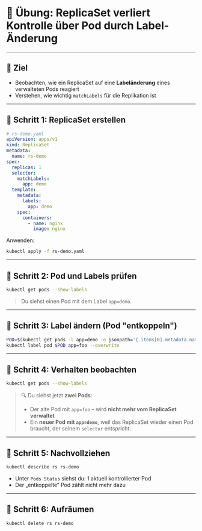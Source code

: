 
# 🧪 Übung: ReplicaSet verliert Kontrolle über Pod durch Label-Änderung

---

## 🎯 Ziel

* Beobachten, wie ein ReplicaSet auf eine **Labeländerung** eines verwalteten Pods reagiert
* Verstehen, wie wichtig `matchLabels` für die Replikation ist

---

## 📁 Schritt 1: ReplicaSet erstellen

```yaml
# rs-demo.yaml
apiVersion: apps/v1
kind: ReplicaSet
metadata:
  name: rs-demo
spec:
  replicas: 1
  selector:
    matchLabels:
      app: demo
  template:
    metadata:
      labels:
        app: demo
    spec:
      containers:
        - name: nginx
          image: nginx
```

Anwenden:

```bash
kubectl apply -f rs-demo.yaml
```

---

## 📁 Schritt 2: Pod und Labels prüfen

```bash
kubectl get pods --show-labels
```

> Du siehst einen Pod mit dem Label `app=demo`.

---

## 📁 Schritt 3: Label ändern (Pod "entkoppeln")

```bash
POD=$(kubectl get pods -l app=demo -o jsonpath='{.items[0].metadata.name}')
kubectl label pod $POD app=foo --overwrite
```

---

## 📁 Schritt 4: Verhalten beobachten

```bash
kubectl get pods --show-labels
```

> 🔍 Du siehst jetzt **zwei Pods**:
>
> * Der alte Pod mit `app=foo` – wird **nicht mehr vom ReplicaSet verwaltet**
> * Ein **neuer Pod mit `app=demo`**, weil das ReplicaSet wieder einen Pod braucht, der seinem `selector` entspricht.

---

## 📁 Schritt 5: Nachvollziehen

```bash
kubectl describe rs rs-demo
```

* Unter `Pods Status` siehst du: 1 aktuell kontrollierter Pod
* Der „entkoppelte“ Pod zählt nicht mehr dazu

---

## 🧹 Schritt 6: Aufräumen


```bash
kubectl delete rs rs-demo
```
